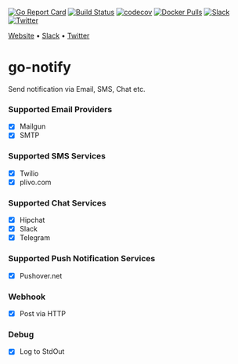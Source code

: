 [![Go Report Card](https://goreportcard.com/badge/github.com/appscode/go-notify)](https://goreportcard.com/report/github.com/appscode/go-notify)
[![Build Status](https://travis-ci.org/appscode/go-notify.svg?branch=master)](https://travis-ci.org/appscode/go-notify)
[![codecov](https://codecov.io/gh/appscode/go-notify/branch/master/graph/badge.svg)](https://codecov.io/gh/appscode/go-notify)
[![Docker Pulls](https://img.shields.io/docker/pulls/appscode/go-notify.svg)](https://hub.docker.com/r/appscode/go-notify/)
[![Slack](https://slack.appscode.com/badge.svg)](https://slack.appscode.com)
[![Twitter](https://img.shields.io/twitter/follow/appscodehq.svg?style=social&logo=twitter&label=Follow)](https://twitter.com/intent/follow?screen_name=AppsCodeHQ)

[Website](https://appscode.com) • [Slack](https://slack.appscode.com) • [Twitter](https://twitter.com/AppsCodeHQ)

# go-notify
Send notification via Email, SMS, Chat etc.

### Supported Email Providers
- [x] Mailgun
- [x] SMTP

### Supported SMS Services
- [x] Twilio
- [X] plivo.com

### Supported Chat Services
- [x] Hipchat
- [x] Slack
- [x] Telegram

### Supported Push Notification Services
- [x] Pushover.net

### Webhook
- [x] Post via HTTP

### Debug
- [x] Log to StdOut
